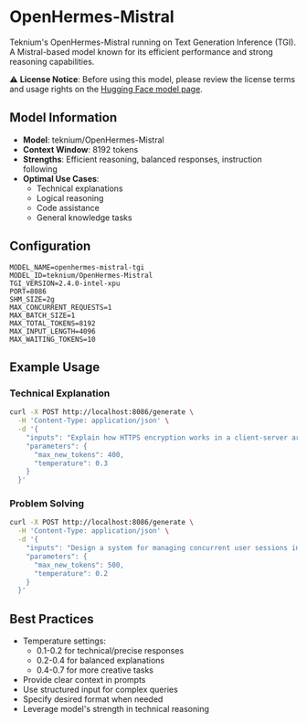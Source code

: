 # OpenHermes-Mistral

Teknium's OpenHermes-Mistral running on Text Generation Inference (TGI). A Mistral-based model known for its efficient performance and strong reasoning capabilities.

⚠️ **License Notice**: Before using this model, please review the license terms and usage rights on the [Hugging Face model page](https://huggingface.co/teknium/OpenHermes-Mistral).

## Model Information

- **Model**: teknium/OpenHermes-Mistral
- **Context Window**: 8192 tokens
- **Strengths**: Efficient reasoning, balanced responses, instruction following
- **Optimal Use Cases**: 
  - Technical explanations
  - Logical reasoning
  - Code assistance
  - General knowledge tasks

## Configuration

```env
MODEL_NAME=openhermes-mistral-tgi
MODEL_ID=teknium/OpenHermes-Mistral
TGI_VERSION=2.4.0-intel-xpu
PORT=8086
SHM_SIZE=2g
MAX_CONCURRENT_REQUESTS=1
MAX_BATCH_SIZE=1
MAX_TOTAL_TOKENS=8192
MAX_INPUT_LENGTH=4096
MAX_WAITING_TOKENS=10
```

## Example Usage

### Technical Explanation
```bash
curl -X POST http://localhost:8086/generate \
  -H 'Content-Type: application/json' \
  -d '{
    "inputs": "Explain how HTTPS encryption works in a client-server architecture. Include key concepts and steps:",
    "parameters": {
      "max_new_tokens": 400,
      "temperature": 0.3
    }
  }'
```

### Problem Solving
```bash
curl -X POST http://localhost:8086/generate \
  -H 'Content-Type: application/json' \
  -d '{
    "inputs": "Design a system for managing concurrent user sessions in a web application. Consider scalability and security aspects:",
    "parameters": {
      "max_new_tokens": 500,
      "temperature": 0.2
    }
  }'
```

## Best Practices

- Temperature settings:
  - 0.1-0.2 for technical/precise responses
  - 0.2-0.4 for balanced explanations
  - 0.4-0.7 for more creative tasks
- Provide clear context in prompts
- Use structured input for complex queries
- Specify desired format when needed
- Leverage model's strength in technical reasoning 